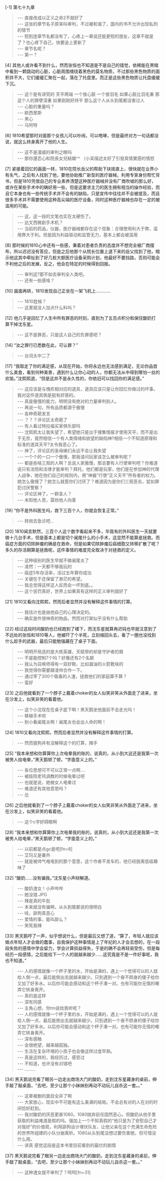 
[-1] 第七十九章
>--- 直接改成以正义之命2不就好了<br>
>--- 这张的章节名子原来叫审判，不过被和谐了，国内的书不允许出现私刑的情节<br>
>--- 短到连章节名都没有了，心疼上一章说还能更短的朋友，这章不就是了？也心疼下自己，快要追上更新了<br>
>--- 章节名呢？<br>
>--- 第一？<br>

[4] 其他人或许看不到什么，然而张恒也不知道是不是自己的错觉，依稀能在黑暗中看到一颗跳动的心脏，心脏周围缠绕着黑色的莫名物质，不过那些黑色物质的面积并不大，它们缓缓汇聚在一起，落在了托盘里。而正是这些黑色物质让托盘缓缓下沉。
>--- 这个是有讲究的  天平两端  一个放心脏 一个放羽毛  如果心脏比羽毛重 那这个人的罪孽深重  如果刚刚好持平  那么这个人从头到尾都没害过人<br>
>--- 心脏的重量吗？<br>
>--- 欧西里斯<br>
>--- 黑心<br>
>--- 马阿特<br>

[6] 1810希望那时对面那个女孩儿可以吵闹，可以咆哮，但是最终对方一句话都没说，就这么转身离开了他的人生。
>--- 这不是漫威的审判之眼吗<br>
>--- 那你還忍心和院長女兒結婚^^ （小呆描述太好了引發真情實感的憤怒<br>

[7] 紧接着回忆的画面一转，1810在院长岳父的帮助下扶摇直上，很快就在业界小有名气，之后有人找到了他，要他协助推广新型的医疗器械，利用专家身份帮忙背书，但是1810凭借自己的专业素养清楚这种医疗器械并没有厂商吹嘘的那么好，或许在某些手术中的确好用一些，但是这要求主刀的医生拥有相当的操作经验，而且它本身也有一些传统手术并不会有的缺陷，只是宣传中往往并不会被提及，而且很多手术并不需要使用这种高尖端的医疗设备，同时这种医疗器械也存在一定的被滥用的可能。
>--- 这，这一段的文笔也实在太硬伤了。<br>
>--- 达文西微創手术机？<br>
>--- 当前的药品，仪器，医疗器械都存在这个现象：合理使用利大于弊，滥用弊大于利。但是因为利益驱动和监管无力，基本上都会被滥用<br>

[8] 那时候的1810心中还有一些感，秉着对患者负责的态度并不想完全被厂商摆布，所以迟迟没有答应，但是之后他那个从院长位置上退下来的岳父找到了他，暗示他这其中牵扯到了好几桩大额医疗设备采购计划，他最好不要挡路，否则可能会不利他之后的发展，反之，他会在特定的时候得到回报。
>--- 审判这?那不如去审判全人类吧。<br>
>--- 还有一些感啥？<br>

[10] 画面再转，1810发现自己正坐在一架飞机上…………
>--- 1810姓候？<br>
>--- 这里就没人加点什么料吗？<br>

[12] 他几乎是回忆了人生中所有罪恶的时刻，直到为了五百点积分和保住酸奶打算干掉沈东星。
>--- 这不是罪恶，只是这人自己的负罪感吧？<br>

[14] “汝之罪行已悉数在此，可认罪？”
>--- 台词太中二了<br>

[17] “我取走了你的满足感，从现在开始，你将永远也无法感到满足，无论你品尝什么美食，看到何种美景，遇到什么让你心动的人，你都无法从中得到哪怕一丝的欢愉。”沈熙熙道，“但是这并不是永久性的，你依旧可以找回你的满足感。”
>--- 这应该是与愧疚相对应的道具，道具应该只是让你回忆你做过的坏事。我对这件道具倒是挺有好感的。<br>
>--- 真是傲慢的能力，明明没有绝对的力量审判别人。<br>
>--- 再说一句，所有品质都源于傲慢<br>
>--- 各种奇葩发言<br>
>--- ？？？评论区太奇葩了<br>
>--- 有人看过特拉福买家俱乐部吗<br>
>--- 沈熙熙太让我失望了，希望她只是出于搜集情报才使用天平，而不是出于无奈，竟然相信一个有人类情绪和欲望的缺陷神?相信一个不知道原理和标准的道具天平?太令我恶心了。<br>
>--- 神了，评论区的圣母婊们永远不会让我失望<br>
>--- 一个个的一口一个傲慢，那我请问玩家该怎么被审判呢？<br>
>--- 都是些啥三观的人啊？总说人家傲慢，那总要有人行使审判吧？你难道说只有法院和法律才能审判？拜托，他们都是玩家，他们是在参加神的代理人战争，她在他们自己的规则内，用“神器”行使“正义天平”所有者的权力。她怎么傲慢了？她怎么就惹你们讨厌了？难道因为是你们三观恶劣，犹如罪犯讨厌警察？<br>
>--- 评论区神了，一群圣人？<br>
>--- 未知他人苦，莫劝他人向善<br>

[19] “你不是外科医生吗，救下三百个人，你就会恢复正常。”
>--- 转岗去急诊吧...<br>

[20] 1810闻言默然，三百个人这个数字看起来不多，毕竟有的外科医生一天就要做十几台手术，但是基本上都是切个阑尾什么的小手术，这显然不能算是拯救。而癌症方面的切除肿瘤的确是在救命，但是如果切除肿瘤后癌细胞又转移扩散了呢？多久的存活期算是拯救呢，这件事情的难度完全取决于对拯救的定义。
>--- 这种级别的医生早就不做阑尾炎了<br>
>--- 凌然：一天都不够我玩的<br>
>--- 癌症5年存活率，活过五年算你成功<br>
>--- 关键在于还保留了渺茫的希望。<br>
>--- 我总觉得这样这人反而会一坏到底。。<br>
>--- 这个惩罚真好，世界上如果真有这样的正义审判就好了<br>

[21] 1810又看向沈熙熙，然而后者显然并没有解释这件事情的打算。
>--- 我估计也是由他自己的心理决定的。<br>
>--- 确实是件很神奇的物品，然而对打架似乎没有什么帮助<br>

[22] 经过这段时间酸奶也已经跑到了楼下，而沈东星就算再迟钝也早就注意到了不远处的张恒和1810等人，他被吓了个半死，立刻缩回头去，看了一圈也没找到什么趁手的武器，最后只能勉强藏在了桌子下面。
>--- 明明开局选的是大核英雄，天赋带的却是守护者的屑<br>
>--- 不是能控制7个吗？好像还有2个名额<br>
>--- 我认为召唤师得有一双好鞋，比如漏油的火箭靴啥的<br>
>--- 我觉得你需要跟凌帅合作一下。<br>
>--- 通过宰了300个吸毒的人渣，拯救他们的家庭算不算？<br>
>--- 蛮好<br>

[23] 之后他就看到了一个脖子上戴着choker的女人似笑非笑从外面走了进来，坐在沙发上，似笑非笑的看着他。
>--- 这个小沈现在在桌子底下啊！黑天鹅坐他面前不会走光吗！<br>
>--- 移植手术呗<br>
>--- 别小看阑尾炎啊！阑尾炎也会出人命的啊！<br>

[24] 1810又看向沈熙熙，然而后者显然并没有解释这件事情的打算。
>--- 然而狼狗并有没解释这个的打算，摊手<br>

[25] “我本来想和你算算你上次电晕我的账的，说真的，从小到大这还是我第一次被男人给电晕，”黑天鹅顿了顿，“字面意义上的。”
>--- 各位思想可不可以正常一点啊....<br>
>--- 被妓院老鸨调教的时候电晕过吧<br>
>--- 也就是说，她被女人电晕过<br>
>--- 难道还有其他意思吗？<br>
>--- 怂<br>

[26] 之后他就看到了一个脖子上戴着choker的女人似笑非笑从外面走了进来，坐在沙发上，似笑非笑的看着他。
>--- 这个c字好碍眼啊<br>

[28] “我本来想和你算算你上次电晕我的账的，说真的，从小到大这还是我第一次被男人给电晕，”黑天鹅顿了顿，“字面意义上的。”
>--- 以前都是点gc是吧[fn=8]<br>
>--- 艾玛又是番外<br>
>--- 就是被帅气电电到的那个意思，这个作者不发车的，他已经脱离低级趣味了<br>

[32] “酸奶……没有骗我。”沈东星小声辩解道。
>--- 酸奶渣女！小声哔哔<br>
>--- 她没错.JPG<br>
>--- 辣是真的牛批<br>
>--- 本来就没有骗啊，从头到尾都说的很明白<br>
>--- 哇，舔狗真恶心<br>
>--- 爱情的事，能叫舔么？<br>
>--- 笑死我辣<br>

[33] 黑天鹅哼了一声，似乎想说什么，但是最后又想了道，“算了，年轻人就应该做点年轻人才会做的蠢事，自我保护这种事情是上了年纪的人才会去想的，在一段段失败的感情中学会留力，学会计算损益得失，于是的确不会再轻易受伤，但是每经历一段感情，之后能给下一个人的就越来越少……这究竟是不是一件好事呢，我也不知道。”
>--- 人的感情就像一个杯子里的水，开始是满的，遇上一个觉得可以的人就给人倒一点，最后能倒出去就越来越少。只到遇到一个奋不顾身的傻子给你又加了好多水。以后你可能会感动和这个杯子凑一对。也有可能你无情的嘲弄它转身离开。<br>
>--- 真的是这样<br>
>--- 深有同感<br>
>--- 主角心想，你tm说给我听呢？<br>
>--- 人的感情就像一个杯子里的水，开始是满的，遇上一个觉得可以的人就给人倒一点，最后能倒出去就越来越少。只到遇到一个奋不顾身的傻子给你又加了好多水。以后你可能会感动和这个杯子凑一对。也有可能你无情的嘲弄它转身离开。<br>
>--- 深有感触<br>
>--- 会很绝望，越来越孤独。<br>
>--- 生活在复杂环境的小孩子也会像这样过度早熟。<br>
>--- 真是这样的，我经历过，感受过<br>
>--- 不知道，也许没有对错吧<br>
>--- ………<br>

[34] 黑天鹅说完看了眼另一边走出商场大门的酸奶，走到沈东星藏身的桌前，伸手敲了敲桌面，“去吧，至少让那个小妹妹别再动不动玩儿自杀这一套。。”
>--- 这章被删的面目全非了啊<br>
>--- 大家放心，现实中不可能有这么美满的结局。不会总有对的人在对的时间恰好赶到。<br>
>--- 我对酸奶的厌恶更甚1080。1080抛弃前任固然恶心。但酸奶从他手里获取的利益难道是假的吗。强加上一个不知真假的“他只是为了安慰自己才对我好”的价值观，利用舔狗设计埋伏队友，让他父亲在这个充满生命危险的世界所组建的小队分崩离析。1080从头到尾没想过要伤害她，但可惜没什么用。<br>
>--- 讲真 感觉这段是这本书里目前看到的最烂的剧情<br>

[37] 黑天鹅说完看了眼另一边走出商场大门的酸奶，走到沈东星藏身的桌前，伸手敲了敲桌面，“去吧，至少让那个小妹妹别再动不动玩儿自杀这一套。。”
>--- 这种渣女就不审判了？呵呵[fn=31]<br>
